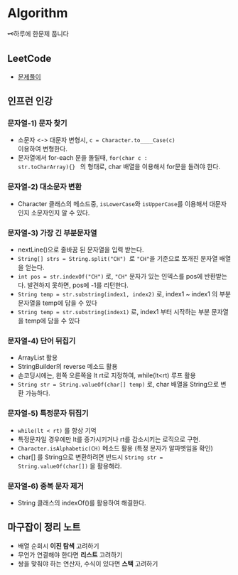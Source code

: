 # Algorithm
🗝하루에 한문제 풉니다<br>
## LeetCode
- [문제풀이](https://velog.io/@16fekim?tag=%EC%95%8C%EA%B3%A0%EB%A6%AC%EC%A6%98)

## 인프런 인강
### 문자열-1) 문자 찾기
- 소문자 <-> 대문자 변형시, <code>c = Character.to____Case(c) </code> 이용하여 변형한다.
- 문자열에서 for-each 문을 돌릴때, <code>for(char c : str.toCharArray){} </code> 의 형태로, char 배열을 이용해서 for문을 돌려야 한다.
### 문자열-2) 대소문자 변환
- Character 클래스의 메소드중, <code>isLowerCase</code>와 <code>isUpperCase</code>를 이용해서 대문자인지 소문자인지 알 수 있다. 
### 문자열-3) 가장 긴 부분문자열
- nextLine()으로 줄바꿈 된 문자열을 입력 받는다.
- <code>String[] strs = String.split("CH") </code>로 <code>"CH"</code>을 기준으로 쪼개진 문자열 배열을 얻는다.
- <code>int pos = str.indexOf("CH")</code> 로, <code>"CH"</code> 문자가 있는 인덱스를 pos에 반환받는다. 발견하지 못하면, pos에 -1를 리턴한다.
- <code>String temp = str.substring(index1, index2)</code> 로, index1 ~ index1 의 부분 문자열을 temp에 담을 수 있다
- <code>String temp = str.substring(index1)</code> 로, index1 부터 시작하는 부분 문자열을 temp에 담을 수 있다
### 문자열-4) 단어 뒤집기
- ArrayList<String> 활용
- StringBuilder의 reverse 메소드 활용
- 손코딩시에는, 왼쪽 오른쪽을 lt rt로 지정하여, while(lt<rt) 루프 활용
- <code>String str = String.valueOf(char[] temp)</code> 로, char 배열을 String으로 변환 가능하다.
### 문자열-5) 특정문자 뒤집기
- <code>while(lt < rt)</code> 를 항상 기억
- 특정문자일 경우에만 lt를 증가시키거나 rt를 감소시키는 로직으로 구현.
- <code>Character.isAlphabetic(CH)</code> 메소드 활용 (특정 문자가 알파벳임을 확인)
- char[] 를 String으로 변환하려면 반드시 <code>String str = String.valueOf(char[])</code> 을 활용해라.
### 문자열-6) 중복 문자 제거
- String 클래스의 indexOf()를 활용하여 해결한다.
 
  
## 마구잡이 정리 노트
- 배열 순회시 <strong>이진 탐색</strong> 고려하기
- 무언가 연결해야 한다면 <strong>리스트</strong> 고려하기
- 쌍을 맞춰야 하는 연산자, 수식이 있다면 <strong>스택</strong> 고려하기
